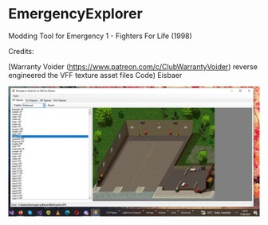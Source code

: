 # EmergencyExplorer
Modding Tool for Emergency 1 - Fighters For Life (1998)

Credits: 

[Warranty Voider (https://www.patreon.com/c/ClubWarrantyVoider) 
reverse engineered the VFF texture asset files Code)
Eisbaer

![Screenshot](Emergency_explorer.jpg)
